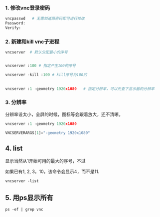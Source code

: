 

### 1. 修改vnc登录密码

```python
vncpasswd   # 无需知道原密码即可进行修改
Password:
Verify:
```



### 2. 新建和kill vnc子进程

```python
vncserver  # 默认分配最小的序号


vncserver :100 # 指定产生100的序号

vncserver -kill :100 # kill序号为100的
  
  
vncserver :1 -geometry 1920x1080   # 指定分辨率，可以先查下显示器的分辨率
```



### 3. 分辨率

分辨率设太小，全屏的时候，图标等会跟着放大，还不清晰。

```python
vncserver :1 -geometry 1920x1080

VNCSERVERARGS[1]="-geometry 1920x1080"
```





## 4. list

显示当然从1开始可用的最大的序号，不过

如果已有1, 2, 3，10，该命令会显示4，而不是11.

```
vncserver -list
```



## 5. 用ps显示所有

```
ps -ef | grep vnc 
```

